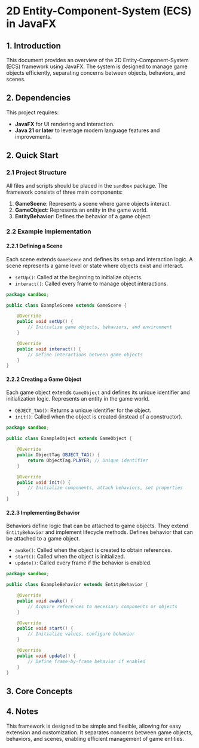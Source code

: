 # 2D Entity-Component-System (ECS) in JavaFX

## 1. Introduction
This document provides an overview of the 2D Entity-Component-System (ECS) framework using JavaFX. The system is designed to manage game objects efficiently, separating concerns between objects, behaviors, and scenes.

## 2. Dependencies
This project requires:
- **JavaFX** for UI rendering and interaction.
- **Java 21 or later** to leverage modern language features and improvements.

## 2. Quick Start

### 2.1 Project Structure
All files and scripts should be placed in the `sandbox` package. The framework consists of three main components:

1. **GameScene**: Represents a scene where game objects interact.
2. **GameObject**: Represents an entity in the game world.
3. **EntityBehavior**: Defines the behavior of a game object.

### 2.2 Example Implementation

#### 2.2.1 Defining a Scene
Each scene extends `GameScene` and defines its setup and interaction logic.
A scene represents a game level or state where objects exist and interact.

- `setUp()`: Called at the beginning to initialize objects.
- `interact()`: Called every frame to manage object interactions.

```java
package sandbox;

public class ExampleScene extends GameScene {

    @Override
    public void setUp() {
        // Initialize game objects, behaviors, and environment
    }

    @Override
    public void interact() {
        // Define interactions between game objects
    }
}
```

#### 2.2.2 Creating a Game Object
Each game object extends `GameObject` and defines its unique identifier and initialization logic.
Represents an entity in the game world.

- `OBJECT_TAG()`: Returns a unique identifier for the object.
- `init()`: Called when the object is created (instead of a constructor).

```java
package sandbox;

public class ExampleObject extends GameObject {

    @Override
    public ObjectTag OBJECT_TAG() {
        return ObjectTag.PLAYER; // Unique identifier
    }

    @Override
    public void init() {
        // Initialize components, attach behaviors, set properties
    }
}
```

#### 2.2.3 Implementing Behavior
Behaviors define logic that can be attached to game objects. They extend `EntityBehavior` and implement lifecycle methods.
Defines behavior that can be attached to a game object.

- `awake()`: Called when the object is created to obtain references.
- `start()`: Called when the object is initialized.
- `update()`: Called every frame if the behavior is enabled.

```java
package sandbox;

public class ExampleBehavior extends EntityBehavior {

    @Override
    public void awake() {
        // Acquire references to necessary components or objects
    }

    @Override
    public void start() {
        // Initialize values, configure behavior
    }

    @Override
    public void update() {
        // Define frame-by-frame behavior if enabled
    }
}
```

## 3. Core Concepts



## 4. Notes
This framework is designed to be simple and flexible, allowing for easy extension and customization. It separates concerns between game objects, behaviors, and scenes, enabling efficient management of game entities.

